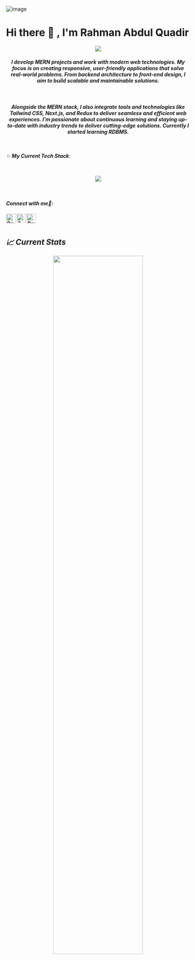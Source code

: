 ![image](https://user-images.githubusercontent.com/88615014/209163373-cf20e012-2460-4d88-b216-293855f1f459.png)


# Hi there 👋 , I'm Rahman Abdul Quadir
<p align="center">
  <a><img src="https://readme-typing-svg.herokuapp.com?lines=Mern+Stack+Developer;Frontend+Developer;Guy-who-loves-coffee.tsx;<+But+Loves+To+Code+More+/+>&center=true&width=500&height=50&color="blue"></a>
</p>

  <em>
    <h4 align="center">I develop MERN projects and work with modern web technologies. My focus is on creating responsive, user-friendly applications that solve real-world problems. From backend architecture to front-end design, I aim to build scalable and maintainable solutions.</h4>
</p>

<br>
 <em>
<h4 align="center">
  Alongside the MERN stack, I also integrate tools and technologies like Tailwind CSS, Next.js, and Redux to deliver seamless and efficient web experiences. I’m passionate about continuous learning and staying up-to-date with industry trends to deliver cutting-edge solutions. Currently I started learning RDBMS.
</h4>


<br>



✨ <b>My Current Tech Stack</b>:

   <br>
<p align="center">
<img src="https://skillicons.dev/icons?i=react,redux,next,js,typescript,tailwind,mongo,firebase,express,nodejs,vite,html,css,vscode,github">
</p>
<br>
<h4> Connect with me🤝: <h4>
  </hr>

  <a href="mailto:rahmanaq777@gmail.com">
    <img align="left" alt="Rahman Abdul Quadir| Gmail" width="26px" src="https://www.vectorlogo.zone/logos/gmail/gmail-icon.svg" />
  </a>
  <a href="https://www.linkedin.com/in/rahman-abdul-quadir-529a46246/">
    <img align="left" alt="Rahman Abdul Quadir| LinkedIn" width="24px" src="https://raw.githubusercontent.com/detain/svg-logos/07e36b4aa0691f3015886624395e083395e528c5/svg/l/linkedin-icon-2.svg" />
  </a>
   <a href="https://web.facebook.com/profile.php?id=100004609158860">
    <img align="left" alt="Rahman Abdul Quadir| Github" width="26px" src="https://www.vectorlogo.zone/logos/facebook/facebook-tile.svg" />
  </a>
  <br>

<br>

## :chart_with_upwards_trend: Current Stats
<p align="center">
  <img width="70%" src="https://github-readme-streak-stats.herokuapp.com/?user=rahmanabdulquadir&theme=dark&hide_border=true" />
</p>
  <br>
    </hr>
</div>


